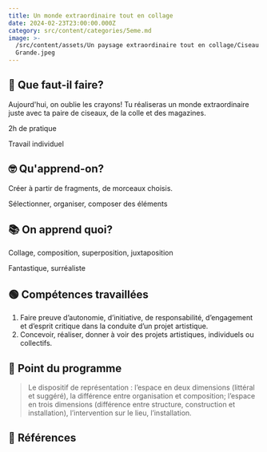 ```yaml
---
title: Un monde extraordinaire tout en collage
date: 2024-02-23T23:00:00.000Z
category: src/content/categories/5eme.md
image: >-
  /src/content/assets/Un paysage extraordinaire tout en collage/Ciseau image
  Grande.jpeg
---
```


## 🧐 Que faut-il faire?

Aujourd'hui, on oublie les crayons! Tu réaliseras un monde extraordinaire juste avec ta paire de ciseaux, de la colle et des magazines.

2h de pratique

Travail individuel

## 🤓 Qu'apprend-on?

Créer à partir de fragments, de morceaux choisis.

Sélectionner, organiser, composer des éléments

## 📚 On apprend quoi?

Collage, composition, superposition, juxtaposition

Fantastique, surréaliste

## 🟢 Compétences travaillées

1. Faire preuve d’autonomie, d’initiative, de responsabilité, d’engagement et d’esprit critique dans la conduite d’un projet artistique.
2. Concevoir, réaliser, donner à voir des projets artistiques, individuels ou collectifs.

## 📓 Point du programme

> Le dispositif de représentation : l’espace en deux dimensions (littéral et suggéré), la différence entre organisation et composition; l’espace en trois dimensions (différence entre structure, construction et installation), l’intervention sur le lieu, l’installation.

## 👀 Références
